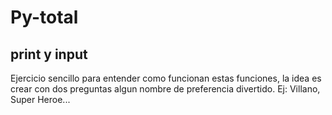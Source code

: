 # Py-total
## print y input
Ejercicio sencillo para entender como funcionan estas funciones, la idea es crear con dos preguntas algun nombre de preferencia divertido. Ej: Villano, Super Heroe...
